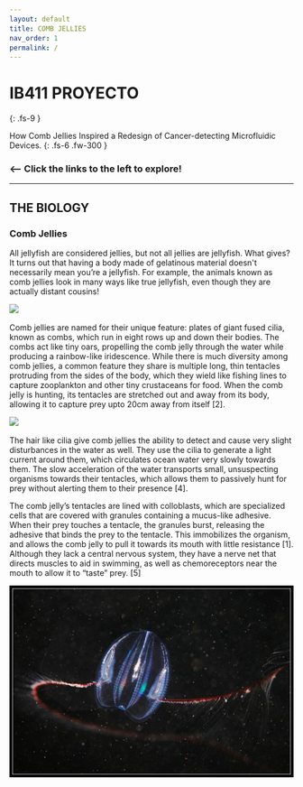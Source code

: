 ```yaml
---
layout: default
title: COMB JELLIES
nav_order: 1
permalink: /
---
```


# IB411 PROYECTO
{: .fs-9 }

How Comb Jellies Inspired a Redesign of Cancer-detecting Microfluidic Devices.
{: .fs-6 .fw-300 }
### <-- Click the links to the left to explore!
---

## THE BIOLOGY

### Comb Jellies 
All jellyfish are considered jellies, but not all jellies are jellyfish. What gives? It turns out that having a body made of gelatinous material doesn't necessarily mean you’re a jellyfish. For example, the animals known as comb jellies look in many ways like true jellyfish, even though they are actually distant cousins!

![](https://ocean.si.edu/sites/default/files/styles/article_full_width_592/public/dryodora.jpg?itok=Nawc2m38:large)

Comb jellies are named for their unique feature: plates of giant fused cilia, known as combs, which run in eight rows up and down their bodies. The combs act like tiny oars, propelling the comb jelly through the water while producing a rainbow-like iridescence. While there is much diversity among comb jellies, a common feature they share is multiple long, thin tentacles protruding from the sides of the body, which they wield like fishing lines to capture zooplankton and other tiny crustaceans for food. When the comb jelly is hunting, its tentacles are stretched out and away from its body, allowing it to capture prey upto 20cm away from itself [2].

![](https://media.wired.com/photos/59323e925c4fbd732b55167a/master/w_660,c_limit/The-Lovely-Lobed-Comb-Jelly.gif)

The hair like cilia give comb jellies the ability to detect and cause very slight disturbances in the water as well. They use the cilia to generate a light current around them, which circulates ocean water very slowly towards them. The slow acceleration of the water transports small, unsuspecting organisms towards their tentacles, which allows them to passively hunt for prey without alerting them to their presence [4]. 

The comb jelly’s tentacles are lined with colloblasts, which are specialized cells that are covered with granules containing a mucus-like adhesive. When their prey touches a tentacle, the granules burst, releasing the adhesive that binds the prey to the tentacle. This immobilizes the organism, and allows the comb jelly to pull it towards its mouth with little resistance [1]. Although they lack a central nervous system, they have a nerve net that directs muscles to aid in swimming, as well as chemoreceptors near the mouth to allow it to “taste” prey. [5] 

![](/mertensia-ovum.jpg)


